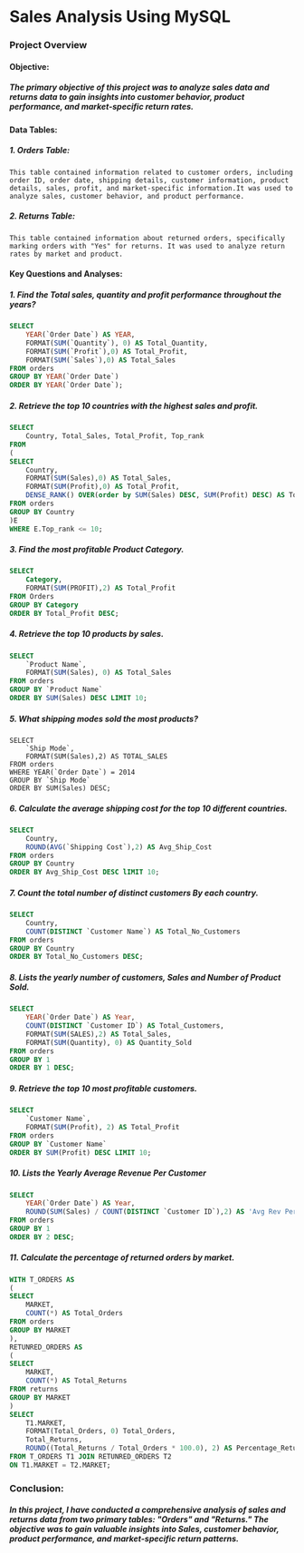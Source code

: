 # Sales Analysis Using MySQL

### Project Overview

#### Objective:

##### The primary objective of this project was to analyze sales data and returns data to gain insights into customer behavior, product performance, and market-specific return rates.

#### Data Tables:

##### 1. Orders Table:
    This table contained information related to customer orders, including order ID, order date, shipping details, customer information, product details, sales, profit, and market-specific information.It was used to analyze sales, customer behavior, and product performance.

##### 2. Returns Table:
    This table contained information about returned orders, specifically marking orders with "Yes" for returns. It was used to analyze return rates by market and product.

#### Key Questions and Analyses:

##### 1. Find the Total sales, quantity and profit performance throughout the years?

```sql
SELECT 
	YEAR(`Order Date`) AS YEAR, 
    FORMAT(SUM(`Quantity`), 0) AS Total_Quantity,
	FORMAT(SUM(`Profit`),0) AS Total_Profit,
    FORMAT(SUM(`Sales`),0) AS Total_Sales
FROM orders
GROUP BY YEAR(`Order Date`)
ORDER BY YEAR(`Order Date`);
```

##### 2. Retrieve the top 10 countries with the highest sales and profit.

```sql
SELECT 
	Country, Total_Sales, Total_Profit, Top_rank
FROM
(
SELECT 
	Country,
	FORMAT(SUM(Sales),0) AS Total_Sales,
    FORMAT(SUM(Profit),0) AS Total_Profit,
    DENSE_RANK() OVER(order by SUM(Sales) DESC, SUM(Profit) DESC) AS Top_rank
FROM orders
GROUP BY Country
)E
WHERE E.Top_rank <= 10;
```
##### 3. Find the most profitable Product Category.

```sql
SELECT 
	Category,
    FORMAT(SUM(PROFIT),2) AS Total_Profit
FROM Orders
GROUP BY Category
ORDER BY Total_Profit DESC;
```
##### 4. Retrieve the top 10 products by sales.

```sql
SELECT 
	`Product Name`,
    FORMAT(SUM(Sales), 0) AS Total_Sales
FROM orders
GROUP BY `Product Name`
ORDER BY SUM(Sales) DESC LIMIT 10;
```
##### 5. What shipping modes sold the most products?

```
SELECT 
	`Ship Mode`,
    FORMAT(SUM(Sales),2) AS TOTAL_SALES
FROM orders
WHERE YEAR(`Order Date`) = 2014
GROUP BY `Ship Mode`
ORDER BY SUM(Sales) DESC;
```

##### 6. Calculate the average shipping cost for the top 10 different countries.

```sql
SELECT 
	Country,
	ROUND(AVG(`Shipping Cost`),2) AS Avg_Ship_Cost
FROM orders
GROUP BY Country
ORDER BY Avg_Ship_Cost DESC lIMIT 10;
```

##### 7. Count the total number of distinct customers By each country.

```sql
SELECT
	Country,
	COUNT(DISTINCT `Customer Name`) AS Total_No_Customers
FROM orders
GROUP BY Country
ORDER BY Total_No_Customers DESC;
```

##### 8. Lists the yearly number of customers, Sales and Number of Product Sold.

```sql
SELECT 
	YEAR(`Order Date`) AS Year,
    COUNT(DISTINCT `Customer ID`) AS Total_Customers,
    FORMAT(SUM(SALES),2) AS Total_Sales,
    FORMAT(SUM(Quantity), 0) AS Quantity_Sold
FROM orders
GROUP BY 1 
ORDER BY 1 DESC;
```

##### 9. Retrieve the top 10 most profitable customers.

```sql
SELECT 
	`Customer Name`,
    FORMAT(SUM(Profit), 2) AS Total_Profit
FROM orders
GROUP BY `Customer Name`
ORDER BY SUM(Profit) DESC LIMIT 10;
```

##### 10. Lists the Yearly Average Revenue Per Customer

```sql
SELECT 
	YEAR(`Order Date`) AS Year,
    ROUND(SUM(Sales) / COUNT(DISTINCT `Customer ID`),2) AS 'Avg Rev Per Customer'
FROM orders
GROUP BY 1
ORDER BY 2 DESC;
```

##### 11. Calculate the percentage of returned orders by market.

```sql
WITH T_ORDERS AS
(
SELECT 
	MARKET,
    COUNT(*) AS Total_Orders
FROM orders
GROUP BY MARKET
),
RETUNRED_ORDERS AS
(
SELECT 
	MARKET,
    COUNT(*) AS Total_Returns
FROM returns
GROUP BY MARKET
)
SELECT 
	T1.MARKET, 
    FORMAT(Total_Orders, 0) Total_Orders, 
	Total_Returns, 
    ROUND((Total_Returns / Total_Orders * 100.0), 2) AS Percentage_Returned
FROM T_ORDERS T1 JOIN RETUNRED_ORDERS T2
ON T1.MARKET = T2.MARKET;
```


### Conclusion:

##### In this project, I have conducted a comprehensive analysis of sales and returns data from two primary tables: "Orders" and "Returns." The objective was to gain valuable insights into Sales, customer behavior, product performance, and market-specific return patterns.
